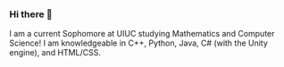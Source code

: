 ### Hi there 👋
I am a current Sophomore at UIUC studying Mathematics and Computer Science! I am knowledgeable in C++, Python, Java, C# (with the Unity engine), and HTML/CSS. 
<!--
**nehaltangudu12/nehaltangudu12** is a ✨ _special_ ✨ repository because its `README.md` (this file) appears on your GitHub profile.

Here are some ideas to get you started:

- 🔭 I’m currently working on ...
- 🌱 I’m currently learning ...
- 👯 I’m looking to collaborate on ...
- 🤔 I’m looking for help with ...
- 💬 Ask me about ...
- 📫 How to reach me: ...
- 😄 Pronouns: ...
- ⚡ Fun fact: ...
-->
